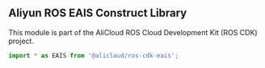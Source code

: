 ## Aliyun ROS EAIS Construct Library

This module is part of the AliCloud ROS Cloud Development Kit (ROS CDK) project.

```ts
import * as EAIS from '@alicloud/ros-cdk-eais';
```